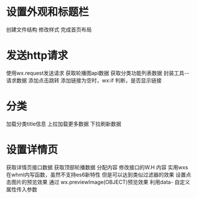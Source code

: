 # 设置外观和标题栏

创建文件结构
修改样式
完成首页布局

# 发送http请求

使用wx.request发送请求
获取轮播图api数据
获取分类功能列表数据
封装工具--请求数据
添加点击跳转
添加链接为空时，wx:if 判断，是否显示链接

# 分类

加载分类title信息
上拉加载更多数据
下拉刷新数据

# 设置详情页

获取详情页接口数据
获取顶部轮播数据
分配内容
修改接口的W.H 内容
实用wxs 在whml内写函数，虽然不支持es6新特性
但是可以达到类似过滤器的效果
设置点击图片的预览效果
通过 wx.previewImage(OBJECT)预览效果
利用data- 自定义属性传入参数